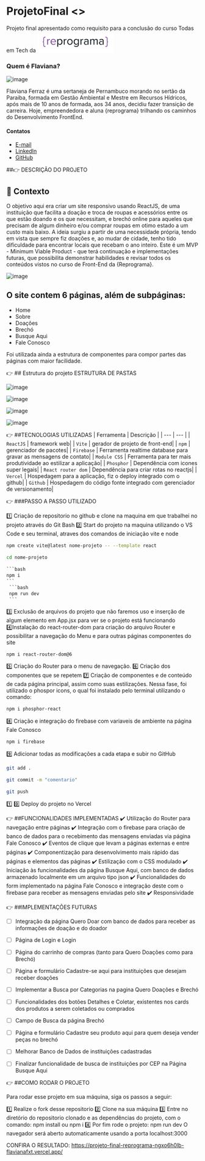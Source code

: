# ProjetoFinal <>

Projeto final apresentado como requisito para a conclusão do curso Todas em Tech da <img src="src/assets/reprograma-fundos-claros.png" alt="logo reprograma" width="200">

### Quem é Flaviana?

![image](https://github.com/FlavianaFXT/ProjetoFinal-reprograma/assets/113718720/1e13d5e7-b1b4-4701-a689-ec293ec77ea1)


Flaviana Ferraz é uma sertaneja de Pernambuco morando no sertão da Paraiba, formada em Gestão Ambiental e Mestre em Recursos Hídricos, após mais de 10 anos de formada, aos 34 anos, decidiu fazer transição de carreira. Hoje, empreendedora e aluna {reprograma} trilhando os caminhos do Desenvolvimento FrontEnd.

#### Contatos

- [E-mail](flaviferraz@yahoo.com.br)
- [LinkedIn](https://www.linkedin.com/in/flaviana-ferraz-frontend)
- [GitHub](https://github.com/flavianafxt)


##👉 DESCRIÇÃO DO PROJETO

## 🧠 Contexto

O objetivo aqui era criar um site responsivo usando ReactJS, de uma instituição que facilita a doação e troca de roupas e acessórios entre os que estão doando e os que necessitam, e brechó online para aqueles que precisam de algum dinheiro e/ou comprar roupas em otimo estado a um custo mais baixo.
  A ideia surgiu a partir de uma necessidade própria, tendo em vista que sempre fiz doações e, ao mudar de cidade, tenho tido dificuldade para encontrar locais que recebam o ano inteiro.
  Este é um MVP - Minimum Viable Product - que terá continuação e implementações futuras, que possibilita demonstrar habilidades e revisar todos os conteúdos vistos no curso de Front-End da {Reprograma}.

 ![image](https://github.com/FlavianaFXT/ProjetoFinal-reprograma/assets/113718720/9f22ee69-6258-40cc-9ad5-fa9df9b0d19a)

## O site contem 6 páginas, além de subpáginas:

* Home
* Sobre
* Doações
* Brechó
* Busque Aqui
* Fale Conosco

Foi utilizada ainda a estrutura de componentes para compor partes das páginas com maior facilidade.

👉 ## Estrutura do projeto
ESTRUTURA DE PASTAS

![image](https://github.com/FlavianaFXT/ProjetoFinal-reprograma/assets/113718720/7e4d2534-e0d0-4ab7-a079-f2d60cbefa0f)

![image](https://github.com/FlavianaFXT/ProjetoFinal-reprograma/assets/113718720/53c29ff7-1137-472f-9caa-1b95345f4b2f)

![image](https://github.com/FlavianaFXT/ProjetoFinal-reprograma/assets/113718720/132d0c9b-7ebf-46fb-9d78-72f3b53fd4d0)

![image](https://github.com/FlavianaFXT/ProjetoFinal-reprograma/assets/113718720/c98f1294-6a58-4dc0-8f1e-a923ece4dfbe)


👉 ##TECNOLOGIAS UTILIZADAS
| Ferramenta | Descrição |
| --- | --- |
| `ReactJS` | framework web|
| `Vite` | gerador de projeto de front-end|
| `npm` | gerenciador de pacotes|
| `Firebase` | Ferramenta realtime database para gravar as mensagens de contato|
| `Module CSS` | Ferramenta para ter mais produtividade ao estilizar a aplicação|
| `Phosphor` | Dependência com icones super legais|
| `React router dom` | Dependência para criar rotas no reactjs|
| `Vercel` | Hospedagem para a aplicação, fiz o deploy integrado com o github|
| `Github` | Hospedagem do código fonte integrado com gerenciador de versionamento|
  

👉 ###PASSO A PASSO UTILIZADO

1️⃣ Criação de repositorio no github e clone na maquina em que trabalhei no projeto através do Git Bash
2️⃣ Start do projeto na maquina utilizando o VS Code e seu terminal, atraves dos comandos de iniciação vite e node
 
  ```bash
  npm create vite@latest nome-projeto -- --template react
  ```
   ```bash
  cd nome-projeto
   ```
    ```bash
    npm i
    ```
     ```bash
     npm run dev
     ```
  
3️⃣ Exclusão de arquivos do projeto que não faremos uso e inserção de algum elemento em App.jsx para ver se o projeto está funcionando
4️⃣Instalação do react-router-dom para criação do arquivo Router e possibilitar a navegação do Menu e para outras páginas componentes do site
   ```bash
   npm i react-router-dom@6
   ``` 
5️⃣ Criação do Router para o menu de navegação.
6️⃣ Criação dos componentes que se repetem 
7️⃣ Criação de componentes e de conteúdo de cada página principal, assim como suas estilizações. Nessa fase, foi utilizado o phospor icons, o qual foi instalado pelo terminal utilizando o comando:
   ```bash
   npm i phosphor-react
   ```
  
8️⃣ Criação e integração do firebase com variaveis de ambiente na página Fale Conosco
 ```bash
 npm i firebase
```
  
9️⃣ Adicionar todas as modificações a cada etapa e subir no GitHub
 ```bash
 git add .
 ```
 ```bash
 git commit -m "comentario"
```
 ```bash
 git push
```

1️⃣ 0️⃣ Deploy do projeto no Vercel


👉 ##FUNCIONALIDADES IMPLEMENTADAS
✔️ Utilização do Router para navegação entre páginas
✔️ Integração com o firebase para criação de banco de dados para o recebimento das mensagens enviadas via página Fale Conosco
✔️ Eventos de clique que levam a páginas externas e entre páginas
✔️ Componentização para desenvolvimento mais rápido das páginas e elementos das páginas
✔️ Estilização com o CSS modulado
✔️ Iniciação às funcionalidades da página Busque Aqui, com banco de dados armazenado localmente em um arquivo  tipo json
✔️ Funcionalidades do form implementado na página Fale Conosco e integração deste com o firebase para receber as mensagens enviadas pelo site
✔️ Responsividade

👉 ##IMPLEMENTAÇÕES FUTURAS
- [ ] Integração da página Quero Doar com banco de dados para receber as informações de doação e do doador
- [ ] Página de Login e Login
- [ ] Página do carrinho de compras (tanto para Quero Doações como para Brechó)
- [ ] Página e formulário Cadastre-se aqui para instituições que desejam receber doações
- [ ] Implementar a Busca por Categorias na pagina Quero Doações e Brechó
- [ ] Funcionalidades dos botões Detalhes e Coletar, existentes nos cards dos produtos a serem coletados ou comprados
- [ ] Campo de Busca da página Brechó
- [ ] Página e formulário Cadastre seu produto aqui para quem deseja vender peças no brechó
- [ ] Melhorar Banco de Dados de instituições cadastradas
- [ ] Finalizar funcionalidade de busca de instituições por CEP na Página Busque Aqui


👉 ##COMO RODAR O PROJETO

Para rodar esse projeto em sua máquina, siga os passos a seguir:

1️⃣ Realize o fork desse repositorio
2️⃣ Clone na sua máquina
3️⃣ Entre no diretório do repositorio clonado e as dependências do projeto, com o comando:
                                           npm install ou npm i
4️⃣ Por fim rode o projeto:
                           npm run dev
O navegador será aberto automaticamente usando a porta localhost:3000 
  
CONFIRA O RESULTADO: https://projeto-final-reprograma-ngxo6h0lb-flavianafxt.vercel.app/


  


